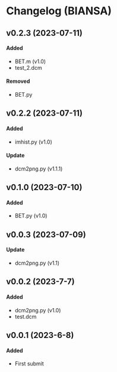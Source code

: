 # Changelog (BIANSA)

## v0.2.3 (2023-07-11)
#### Added
- BET.m (v1.0)
- test_2.dcm
#### Removed
- BET.py


## v0.2.2 (2023-07-11)
#### Added
- imhist.py (v1.0)
#### Update
- dcm2png.py (v1.1.1)


## v0.1.0 (2023-07-10)
#### Added
- BET.py (v1.0)

## v0.0.3 (2023-07-09)
#### Update
- dcm2png.py (v1.1)

## v0.0.2 (2023-7-7)
#### Added
- dcm2png.py (v1.0)
- test.dcm

## v0.0.1 (2023-6-8)
#### Added
- First submit

